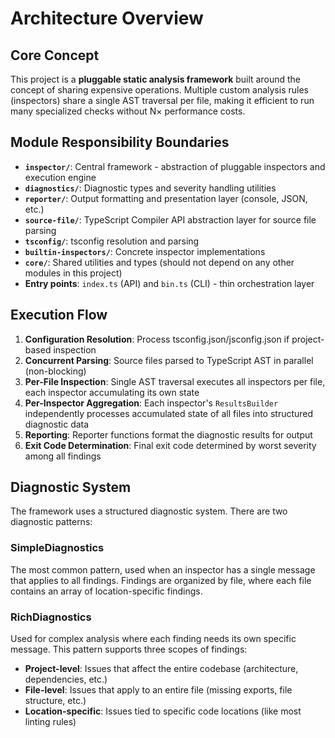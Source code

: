 # Architecture Overview

## Core Concept

This project is a **pluggable static analysis framework** built around the concept of sharing expensive operations.
Multiple custom analysis rules (inspectors) share a single AST traversal per file,
making it efficient to run many specialized checks without N× performance costs.

## Module Responsibility Boundaries

- **`inspector/`**: Central framework - abstraction of pluggable inspectors and execution engine
- **`diagnostics/`**: Diagnostic types and severity handling utilities
- **`reporter/`**: Output formatting and presentation layer (console, JSON, etc.)
- **`source-file/`**: TypeScript Compiler API abstraction layer for source file parsing
- **`tsconfig/`**: tsconfig resolution and parsing
- **`builtin-inspectors/`**: Concrete inspector implementations
- **`core/`**: Shared utilities and types (should not depend on any other modules in this project)
- **Entry points**: `index.ts` (API) and `bin.ts` (CLI) - thin orchestration layer

## Execution Flow

1. **Configuration Resolution**: Process tsconfig.json/jsconfig.json if project-based inspection
2. **Concurrent Parsing**: Source files parsed to TypeScript AST in parallel (non-blocking)
3. **Per-File Inspection**: Single AST traversal executes all inspectors per file, each inspector accumulating its own state
4. **Per-Inspector Aggregation**: Each inspector's `ResultsBuilder` independently processes accumulated state of all files into structured diagnostic data
5. **Reporting**: Reporter functions format the diagnostic results for output
6. **Exit Code Determination**: Final exit code determined by worst severity among all findings

## Diagnostic System

The framework uses a structured diagnostic system. There are two diagnostic patterns:

### SimpleDiagnostics

The most common pattern, used when an inspector has a single message that applies to all findings.
Findings are organized by file, where each file contains an array of location-specific findings.

### RichDiagnostics

Used for complex analysis where each finding needs its own specific message.
This pattern supports three scopes of findings:

- **Project-level**: Issues that affect the entire codebase (architecture, dependencies, etc.)
- **File-level**: Issues that apply to an entire file (missing exports, file structure, etc.)  
- **Location-specific**: Issues tied to specific code locations (like most linting rules)
